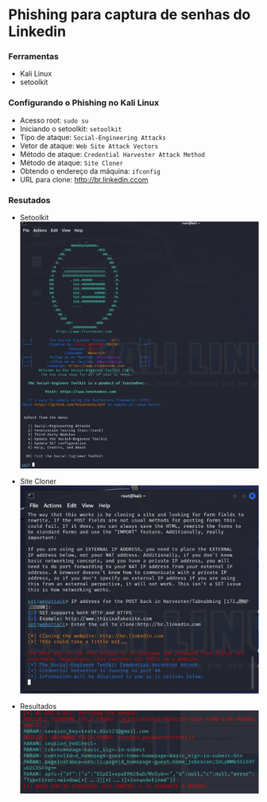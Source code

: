 # Phishing para captura de senhas do Linkedin

### Ferramentas

- Kali Linux
- setoolkit

### Configurando o Phishing no Kali Linux

- Acesso root: ``` sudo su ```
- Iniciando o setoolkit: ``` setoolkit ```
- Tipo de ataque: ``` Social-Engineering Attacks ```
- Vetor de ataque: ``` Web Site Attack Vectors ```
- Método de ataque: ```Credential Harvester Attack Method ```
- Método de ataque: ``` Site Cloner ```
- Obtendo o endereço da máquina: ``` ifconfig ```
- URL para clone: http://br.linkedin.ccom
### Resutados

- Setoolkit
 ![Alt text](./setoolkit.png)

- Site Cloner
 ![Alt text](./sitecloner.png)

- Resultados
 ![Alt text](./passwd.png)
